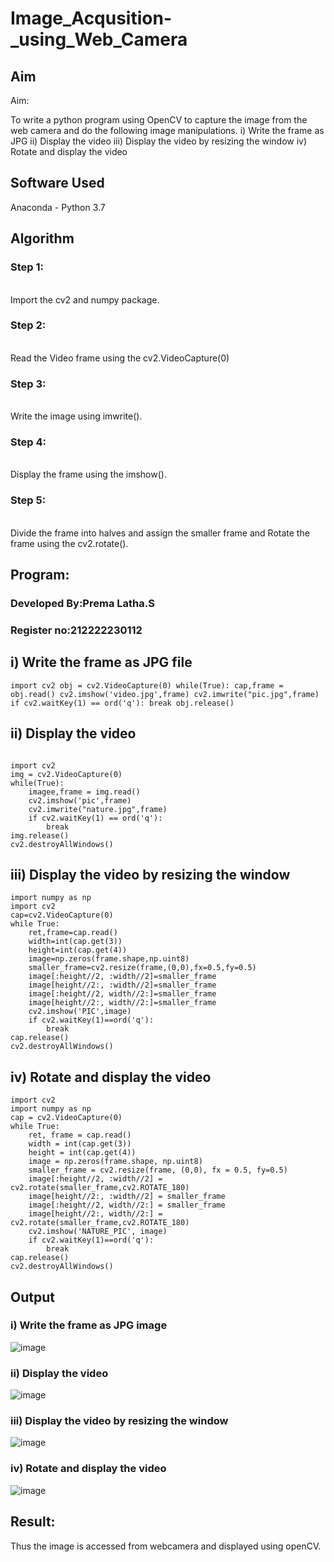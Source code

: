 # Image_Acqusition-_using_Web_Camera
## Aim
 
Aim:
 
To write a python program using OpenCV to capture the image from the web camera and do the following image manipulations.
i) Write the frame as JPG 
ii) Display the video 
iii) Display the video by resizing the window
iv) Rotate and display the video

## Software Used
Anaconda - Python 3.7
## Algorithm
### Step 1:
<br>Import the cv2 and numpy package.

### Step 2:
<br>
Read the Video frame using the cv2.VideoCapture(0)

### Step 3:
<br>Write the image using imwrite().

### Step 4:
<br>
Display the frame using the imshow().

### Step 5:
<br>Divide the frame into halves and assign the smaller frame and Rotate the frame using the cv2.rotate().

## Program:

### Developed By:Prema Latha.S
### Register no:212222230112

## i) Write the frame as JPG file
``
import cv2
obj = cv2.VideoCapture(0)
while(True):
    cap,frame = obj.read()
    cv2.imshow('video.jpg',frame)
    cv2.imwrite("pic.jpg",frame)
    if cv2.waitKey(1) == ord('q'):
        break
obj.release()
``


## ii) Display the video
```

import cv2
img = cv2.VideoCapture(0)
while(True):
    imagee,frame = img.read()
    cv2.imshow('pic',frame)
    cv2.imwrite("nature.jpg",frame)
    if cv2.waitKey(1) == ord('q'):
        break
img.release()
cv2.destroyAllWindows()

```



## iii) Display the video by resizing the window
```
import numpy as np
import cv2
cap=cv2.VideoCapture(0)
while True:
    ret,frame=cap.read()
    width=int(cap.get(3))
    height=int(cap.get(4))
    image=np.zeros(frame.shape,np.uint8)
    smaller_frame=cv2.resize(frame,(0,0),fx=0.5,fy=0.5)
    image[:height//2, :width//2]=smaller_frame
    image[height//2:, :width//2]=smaller_frame
    image[:height//2, width//2:]=smaller_frame
    image[height//2:, width//2:]=smaller_frame
    cv2.imshow('PIC',image)
    if cv2.waitKey(1)==ord('q'):
        break
cap.release()
cv2.destroyAllWindows()
```

## iv) Rotate and display the video
```
import cv2
import numpy as np
cap = cv2.VideoCapture(0)
while True:
    ret, frame = cap.read() 
    width = int(cap.get(3))
    height = int(cap.get(4))
    image = np.zeros(frame.shape, np.uint8) 
    smaller_frame = cv2.resize(frame, (0,0), fx = 0.5, fy=0.5)
    image[:height//2, :width//2] = cv2.rotate(smaller_frame,cv2.ROTATE_180)
    image[height//2:, :width//2] = smaller_frame 
    image[:height//2, width//2:] = smaller_frame
    image[height//2:, width//2:] = cv2.rotate(smaller_frame,cv2.ROTATE_180)
    cv2.imshow('NATURE_PIC', image)
    if cv2.waitKey(1)==ord('q'):
        break
cap.release()
cv2.destroyAllWindows()
```









## Output

### i) Write the frame as JPG image


![image](https://github.com/premalatha-sureshbabu/Image_Acqusition-_using_Web_Camera/assets/120620842/63d3f302-29f3-4e97-901b-7fa340acbfed)



### ii) Display the video

![image](https://github.com/premalatha-sureshbabu/Image_Acqusition-_using_Web_Camera/assets/120620842/25722fb4-ee94-472f-a5d3-e9c57a5f86c7)



### iii) Display the video by resizing the window

![image](https://github.com/premalatha-sureshbabu/Image_Acqusition-_using_Web_Camera/assets/120620842/54b00ea5-e9f1-4901-b038-4ac7f1470899)




### iv) Rotate and display the video

![image](https://github.com/premalatha-sureshbabu/Image_Acqusition-_using_Web_Camera/assets/120620842/0b4f7a35-ab82-4231-969e-093f261c5f2f)

## Result:
Thus the image is accessed from webcamera and displayed using openCV.
